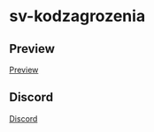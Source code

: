 # sv-kodzagrozenia

## Preview
[Preview](https://youtu.be/L0fLFy2xsX8)

## Discord
[Discord](https://discord.gg/FPks2HQV7A)
